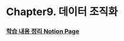 # Chapter9. 데이터 조직화


### [학습 내용 정리 Notion Page](https://hminn.notion.site/9-5b5008ad1ad9479ba49e69abe092f391)
